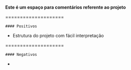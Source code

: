 **Este é um espaço para comentários referente ao projeto**

====================
```
#### Positivos
```

- Estrutura do projeto com fácil interpretação


====================
```
#### Negativos
```

-
